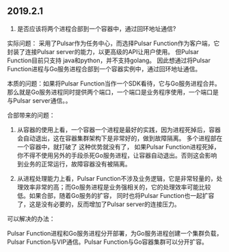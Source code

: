 ## 2019.2.1

1. 是否应该将两个进程合部到一个容器中，通过回环地址通信?

实际问题： 采用了Pulsar作为任务中心，而选择Pulsar Function作为客户端，它封装了连接Pulsar server的能力，以更高级的API让用户使用。 但Pulsar Function目前只支持
java和python，并不支持golang。 因此想通过将Pulsar Function进程与Go服务进程合部到一个容器实例中，通过回环地址通信。

本质的问题：如果将Pulsar Function当作一个SDK看待，它与Go服务进程合并。 那么就是Go服务进程同时提供两个端口，一个端口是业务程序使用，一个端口是与Pulsar server通信。。

合部带来的问题：

1. 从容器的使用上看，一个容器一个进程是最好的实践，因为进程死掉后，容器会自动退出，这在容器集群架构下是非常好的，做到故障隔离。 多个进程部在一个容器中，就打破了
这种优势就没有了， 如果Pulsar Function进程死掉，你不得不使用另外的手段杀死Go服务进程，让容器自动退出。否则这会影响到业务的正常运行，故障容器没有被隔离。

2. 从进程处理能力上看，Pulsar Function不涉及业务逻辑，它是非常轻量的，处理效率非常的高；而Go服务进程是业务强相关的，它的处理效率可能比较低。如果合部，随着Go服务的扩容，
同时也将Pulsar Function也一起扩容了，这是没有必要的，反而增加了Pulsar server的连接压力。

可以解决的办法：

Pulsar Function进程和Go服务进程分开部署，为Go服务进程创建一个集群负载，Pulsar Function与VIP通信。Pulsar Function与Go容器集群可以分开扩容。

